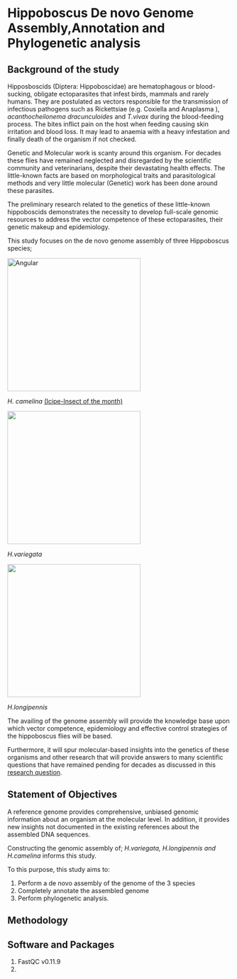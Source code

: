 # Hippoboscus De novo Genome Assembly,Annotation and Phylogenetic analysis


## Background of the study

Hipposboscids (Diptera: Hippoboscidae) are hematophagous or blood-sucking, obligate ectoparasites that infest birds, mammals and rarely humans. They are postulated as vectors responsible for the transmission of infectious pathogens such as Rickettsiae (e.g. Coxiella and Anaplasma ), *acanthocheilonema dracunculoides* and *T.vivax* during the blood-feeding process. The bites inflict pain on the host when feeding causing skin irritation and blood loss. It may lead to anaemia with a heavy infestation and finally death of the organism if not checked.

Genetic and Molecular work is scanty around this organism. For decades these flies have remained neglected and disregarded by the scientific community and veterinarians, despite their devastating health effects. The little-known facts are based on morphological traits and parasitological methods and very little molecular (Genetic) work has been done around these parasites. 

The preliminary research related to the genetics of these little-known hippoboscids demonstrates the necessity to develop full-scale genomic resources to address the vector competence of these ectoparasites, their genetic makeup and epidemiology.

This study focuses on the de novo genome assembly of three Hippoboscus species;


<img src="https://user-images.githubusercontent.com/60787991/199466649-777ba12a-b1ff-4457-b206-bcf71d5affd6.jpg" title="Angular"  width="300"/> 
 
 *H. camelina* [(Icipe-Insect of the month)](http://www.icipe.org/news/insect-month-january-camel-fly-hippobosca-camelina)

<img src="https://user-images.githubusercontent.com/60787991/199472074-b5958e35-c3d5-4a1a-976d-c3d9ab2455e3.jpg" width="300"/>

*H.variegata*


<img src="https://user-images.githubusercontent.com/60787991/199485143-d22e2b65-f8df-4230-88cf-ba8b641be029.jpg" width="300"/>


*H.longipennis*

The availing of the genome assembly will provide the knowledge base upon which vector competence, epidemiology and effective control strategies of the hippoboscus flies will be based. 

Furthermore, it will spur molecular-based insights into the genetics of these organisms and other research that will provide answers to many scientific questions that have remained pending for decades as discussed in this [research question](https://github.com/fredrickkebaso/Hippobosca-De-novo-Genome-Assembly/blob/main/Documents/Literature/Research%20question%20or%20Gaps.md).


## Statement of Objectives

A reference genome provides comprehensive, unbiased genomic information about an organism at the molecular level. In addition, it provides new insights not documented in the existing references about the assembled DNA sequences. 

Constructing the genomic assembly of; *H.variegata, H.longipennis and H.camelina* informs this study.

To this purpose, this study aims to:

1. Perform a de novo assembly of the genome of the 3 species
2. Completely annotate the assembled genome
3. Perform phylogenetic analysis.


## Methodology



## Software and Packages

1. FastQC v0.11.9
2.  


